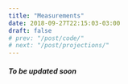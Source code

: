 ```yaml
---
title: "Measurements"
date: 2018-09-27T22:15:03-03:00
draft: false
# prev: "/post/code/"
# next: "/post/projections/"
---
```


##### To be updated soon
<!-- <img src="/dbm/img/densemaps_02class_LogisticRegression.png" width="1200"/> -->
